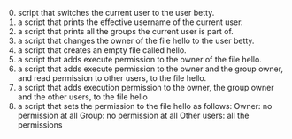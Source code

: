 0. script that switches the current user to the user betty.
1. a script that prints the effective username of the current user.
2. a script that prints all the groups the current user is part of.
3. a script that changes the owner of the file hello to the user betty.
4.  a script that creates an empty file called hello.
5.  a script that adds execute permission to the owner of the file hello.
6.  a script that adds execute permission to the owner and the group owner, and read permission to other users, to the file hello.
7.  a script that adds execution permission to the owner, the group owner and the other users, to the file hello
8.  a script that sets the permission to the file hello as follows:
Owner: no permission at all
Group: no permission at all
Other users: all the permissions

